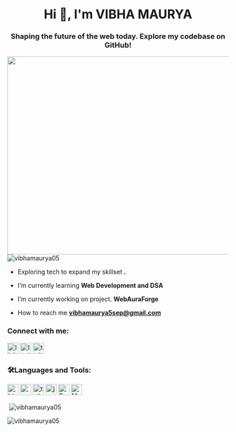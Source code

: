 <h1 align="center">Hi 👋, I'm VIBHA MAURYA</h1>
<h3 align="center">Shaping the future of the web today. Explore my codebase on GitHub!</h3>

<img align="right" alt="" height ="450" width="600" src="https://i.pinimg.com/564x/b1/c2/c4/b1c2c44a24096163d8f5ffb9424da72e.jpg">


<p align="left"> <img src="https://komarev.com/ghpvc/?username=vibhamaurya05&label=Profile%20views&color=0e75b6&style=flat" alt="vibhamaurya05" /> </p>

*  Exploring tech to expand my skillset **.**

*  I’m currently learning **Web Development and DSA**

*  I’m currently working on project. **WebAuraForge**

*  How to reach me **vibhamaurya5sep@gmail.com**

<h3 align="left">Connect with me:</h3>
<p align="left">
   <img src="https://img.shields.io/static/v1?message=LinkedIn&logo=linkedin&label=&color=0077B5&logoColor=white&labelColor=&style=for-the-badge" height="25" alt="linkedin logo"  />
  <img src="https://img.shields.io/badge/Instagram-%23E4405F.svg?logo=Instagram&logoColor=white" height="25" alt="Instagram logo"  />
  <img src="https://img.shields.io/badge/twitter-%2331A8FF.svg?style=for-the-badge&logo=twitter&logoColor=white" height="25" alt="twitter logo"  />
</p>

<h3 align="left">🛠Languages and Tools:</h3>
<div align="start">
    <img src="https://img.shields.io/badge/html5-%23E34F26.svg?style=for-the-badge&logo=html5&logoColor=white" height="25" alt="html logo" />
    <img src="https://img.shields.io/badge/css3-%231572B6.svg?style=for-the-badge&logo=css3&logoColor=white" height="25" alt="css logo"/>
    <img src="https://img.shields.io/badge/tailwindcss-%2338B2AC.svg?style=for-the-badge&logo=tailwind-css&logoColor=white" height="25" alt="tailwindcss logo"/>
    <img src="https://img.shields.io/badge/javascript-%23323330.svg?style=for-the-badge&logo=javascript&logoColor=%23F7DF1E" height="25" alt="javascript logo"/>
    <img src="https://img.shields.io/badge/react-%2320232a.svg?style=for-the-badge&logo=react&logoColor=%2361DAFB" height="25" alt="React logo"/>
    <img src="https://img.shields.io/badge/mysql-%2300f.svg?style=for-the-badge&logo=mysql&logoColor=white" height="25" alt="MySQL logo"/>
</div>



<p>&nbsp;<img align="center" src="https://github-readme-stats.vercel.app/api?username=vibhamaurya05&show_icons=true&locale=en" alt="vibhamaurya05" /></p>

<p><img align="center" src="https://github-readme-streak-stats.herokuapp.com/?user=vibhamaurya05&" alt="vibhamaurya05" /></p>
